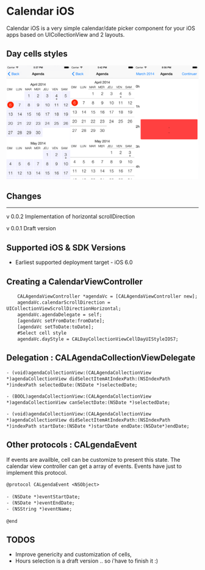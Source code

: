 Calendar iOS
==================

Calendar iOS is a very simple calendar/date picker component for your iOS apps based on UICollectionView and 2 layouts.

Day cells styles
---------------------------------------------------
![Image](./Screenshots/Calendar.png)

## Changes
---------------------------------------------------
v 0.0.2 
	Implementation of horizontal scrollDirection
	
v 0.0.1 
	Draft version

Supported iOS & SDK Versions
---------------------------------------------------

* Earliest supported deployment target - iOS 6.0

Creating a CalendarViewController
---------------------------------------------------


```objc
    CALAgendaViewController *agendaVc = [CALAgendaViewController new];
    agendaVc.calendarScrollDirection = UICollectionViewScrollDirectionHorizontal;
    agendaVc.agendaDelegate = self;
    [agendaVc setFromDate:fromDate];
    [agendaVc setToDate:toDate];
    #Select cell style
	agendaVc.dayStyle = CALDayCollectionViewCellDayUIStyleIOS7;
```

Delegation : CALAgendaCollectionViewDelegate
---------------------------------------------------


```objc
- (void)agendaCollectionView:(CALAgendaCollectionView *)agendaCollectionView didSelectItemAtIndexPath:(NSIndexPath *)indexPath selectedDate:(NSDate *)selectedDate;
```


```objc
- (BOOL)agendaCollectionView:(CALAgendaCollectionView *)agendaCollectionView canSelectDate:(NSDate *)selectedDate;
```


```objc
- (void)agendaCollectionView:(CALAgendaCollectionView *)agendaCollectionView didSelectItemAtIndexPath:(NSIndexPath *)indexPath startDate:(NSDate *)startDate endDate:(NSDate*)endDate;
```

Other protocols : CALgendaEvent
---------------------------------------------------
If events are availble, cell can be customize to present this state.
The calendar view controller can get a array of events.
Events have just to implement this protocol.

```objc
@protocol CALgendaEvent <NSObject>

- (NSDate *)eventStartDate;
- (NSDate *)eventEndDate;
- (NSString *)eventName;

@end
```


TODOS
---------------------------------------------------

- Improve genericity and customization of cells,
- Hours selection is a draft version .. so i'have to finish it :)




